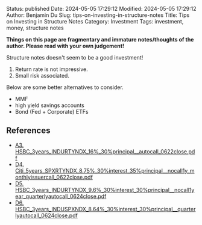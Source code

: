 Status: published
Date: 2024-05-05 17:29:12
Modified: 2024-05-05 17:29:12
Author: Benjamin Du
Slug: tips-on-investing-in-structure-notes
Title: Tips on Investing in Structure Notes
Category: Investment
Tags: investment, money, structure notes

**Things on this page are fragmentary and immature notes/thoughts of the author. Please read with your own judgement!**

Structure notes doesn't seem to be a good investment!

1. Return rate is not impressive.
2. Small risk associated.

Below are some better alternatives to consider.
- MMF
- high yield savings accounts 
- Bond (Fed + Corporate) ETFs

## References

- [A3. HSBC_3years_INDURTYNDX_16%_30%principal__autocall_0622close.pdf](https://github.com/dclong/tasks/files/8950951/A3.HSBC_3years_INDURTYNDX_16._30.principal__autocall_0622close.pdf)
- [D4. Citi_5years_SPXRTYNDX_8.75%_30%interest_35%principal__nocall1y_monthlyissuercall_0622close.pdf](https://github.com/dclong/tasks/files/8950952/D4.Citi_5years_SPXRTYNDX_8.75._30.interest_35.principal__nocall1y_monthlyissuercall_0622close.pdf)
- [D5. HSBC_3years_INDURTYNDX_9.6%_30%interest_30%principal__nocall1year_quarterlyautocall_0624close.pdf](https://github.com/dclong/tasks/files/8950953/D5.HSBC_3years_INDURTYNDX_9.6._30.interest_30.principal__nocall1year_quarterlyautocall_0624close.pdf)
- [D6. HSBC_3years_INDUSPXNDX_8.64%_30%interest_30%principal__quarterlyautocall_0624close.pdf](https://github.com/dclong/tasks/files/8950954/D6.HSBC_3years_INDUSPXNDX_8.64._30.interest_30.principal__quarterlyautocall_0624close.pdf)


